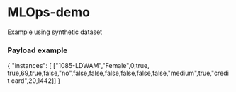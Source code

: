 # MLOps-demo
Example using synthetic dataset


### Payload example
{
  "instances": [
    ["1085-LDWAM","Female",0,true, true,69,true,false,"no",false,false,false,false,false,false,"medium",true,"credit card",20,1442]]
}
